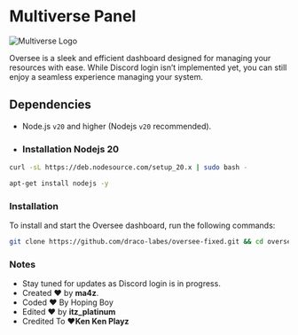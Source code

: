 # Multiverse Panel

![Multiverse Logo](https://multiversetshirts.com/cdn/shop/files/home_banner.jpg?v=1736893670&width=3840)

Oversee is a sleek and efficient dashboard designed for managing your resources with ease. While Discord login isn’t implemented yet, you can still enjoy a seamless experience managing your system.

## Dependencies

* Node.js `v20` and higher (Nodejs `v20` recommended).
* ### Installation Nodejs 20

```bash
curl -sL https://deb.nodesource.com/setup_20.x | sudo bash -
```
```bash
apt-get install nodejs -y
```

### Installation

To install and start the Oversee dashboard, run the following commands:

```bash
git clone https://github.com/draco-labes/oversee-fixed.git && cd oversee-fixed && npm install && npm run seed && npm run createUser && node .
```

### Notes

- Stay tuned for updates as Discord login is in progress.
- Created ❤️ by **ma4z**.
- Coded ❤️ By Hoping Boy 
- Edited ❤️ by **itz_platinum**
- Credited To ❤️**Ken Ken Playz**
